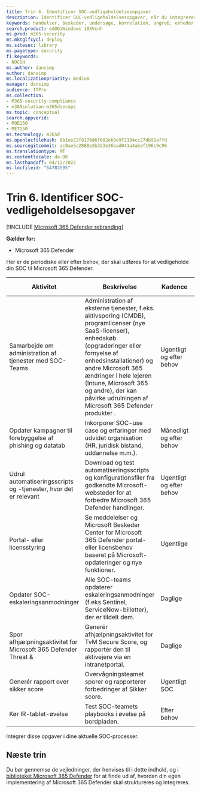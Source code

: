 ```yaml
---
title: Trin 6. Identificer SOC-vedligeholdelsesopgaver
description: Identificer SOC-vedligeholdelsesopgaver, når du integrerer Microsoft 365 Defender i dine sikkerhedshandlinger.
keywords: hændelser, beskeder, undersøge, korrelation, angreb, enheder, brugere, identitet, identitet, postkasse, mail, 365, microsoft, m365, svar på hændelser, cyberangreb, secops, sikkerhedshandlinger, soc
search.product: eADQiWindows 10XVcnh
ms.prod: m365-security
ms.mktglfcycl: deploy
ms.sitesec: library
ms.pagetype: security
f1.keywords:
- NOCSH
ms.author: dansimp
author: dansimp
ms.localizationpriority: medium
manager: dansimp
audience: ITPro
ms.collection:
- M365-security-compliance
- m365solution-m365dsecops
ms.topic: conceptual
search.appverid:
- MOE150
- MET150
ms.technology: m365d
ms.openlocfilehash: 6b1ee22f8176d6f682eb9e9f2134cc27db91affd
ms.sourcegitcommit: ac0ae5c2888e2b323e36bad041a4abef196c9c96
ms.translationtype: MT
ms.contentlocale: da-DK
ms.lasthandoff: 04/12/2022
ms.locfileid: "64783595"
---
```

# <a name="step-6-identify-soc-maintenance-tasks"></a>Trin 6. Identificer SOC-vedligeholdelsesopgaver

[!INCLUDE [Microsoft 365 Defender rebranding](../includes/microsoft-defender.md)]

**Gælder for:**
- Microsoft 365 Defender

Her er de periodiske eller efter behov, der skal udføres for at vedligeholde din SOC til Microsoft 365 Defender.

|Aktivitet|Beskrivelse|Kadence|Tildelt gruppe|
|---|---|---|---|
|Samarbejde om administration af tjenester med SOC-Teams|Administration af eksterne tjenester, f.eks. aktivsporing (CMDB), programlicenser (nye SaaS-licenser), enhedskøb (opgraderinger eller fornyelse af enhedsinstallationer) og andre Microsoft 365 ændringer i hele lejeren (Intune, Microsoft 365 og andre), der kan påvirke udrulningen af Microsoft 365 Defender produkter .|Ugentligt og efter behov|Teknisk & SecOps|
|Opdater kampagner til forebyggelse af phishing og datatab|Inkorporer SOC-use case og erfaringer med udvidet organisation (HR, juridisk bistand, uddannelse m.m.).|Månedligt og efter behov|SOC-tilsyn|
|Udrul automatiseringsscripts og -tjenester, hvor det er relevant|Download og test automatiseringsscripts og konfigurationsfiler fra godkendte Microsoft-websteder for at forbedre Microsoft 365 Defender handlinger.|Ugentligt og efter behov|Engineering og SecOps|
|Portal- eller licensstyring|Se meddelelser og Microsoft Beskeder Center for Microsoft 365 Defender portal- eller licensbehov baseret på Microsoft-opdateringer og nye funktioner.|Ugentlige|SOC-tilsyn|
|Opdater SOC-eskaleringsanmodninger|Alle SOC-teams opdaterer eskaleringsanmodninger (f.eks Sentinel, ServiceNow-billetter), der er tildelt dem.|Daglige|Alle SOC-teams|
|Spor afhjælpningsaktivitet for Microsoft 365 Defender Threat &|Generér afhjælpningsaktivitet for TvM Secure Score, og rapportér den til aktivejere via en intranetportal.|Daglige|Overvågning|
|Generér rapport over sikker score|Overvågningsteamet sporer og rapporterer forbedringer af Sikker score.|Ugentligt SOC|Overvågning|
|Kør IR-tablet-øvelse|Test SOC-teamets playbooks i øvelse på bordpladen.|Efter behov|Alle SOC-teams|

Integrer disse opgaver i dine aktuelle SOC-processer.

## <a name="next-steps"></a>Næste trin

Du bør gennemse de vejledninger, der henvises til i dette indhold, og i [biblioteket Microsoft 365 Defender](/microsoft-365/security/defender) for at finde ud af, hvordan din egen implementering af Microsoft 365 Defender skal struktureres og integreres.
